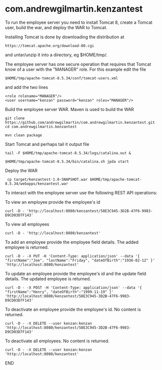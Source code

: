 # com.andrewgilmartin.kenzantest

To run the employee server you need to install Tomcat 8, create a Tomcat user, build the war, and deploy the WAR to Tomcat.

Installing Tomcat is done by downloading the distribution at

    https://tomcat.apache.org/download-80.cgi

and untar/unzip it into a directory, eg $HOME/tmp/.

The employee server has one secure operation that requires that Tomcat know of a user with the "MANAGER" role. For this example edit the file 

    $HOME/tmp/apache-tomcat-8.5.34/conf/tomcat-users.xml

and add the two lines

    <role rolename="MANAGER"/>
    <user username="kenzan" password="kenzan" roles="MANAGER"/>

Build the employee server WAR. Maven is used to build the WAR

    git clone https://github.com/andrewgilmartin/com.andrewgilmartin.kenzantest.git
    cd com.andrewgilmartin.kenzantest
    
    mvn clean package
   
Start Tomcat and perhaps tail it output file

    tail -F $HOME/tmp/apache-tomcat-8.5.34/logs/catalina.out &
    
    $HOME/tmp/apache-tomcat-8.5.34/bin/catalina.sh jpda start
 
Deploy the WAR
 
     cp target/kenzantest-1.0-SNAPSHOT.war $HOME/tmp/apache-tomcat-8.5.34/webapps/kenzantest.war

To interact with the employee server use the following REST API operations:

To view an employee provide the employee's id 

    curl -D - 'http://localhost:8080/kenzantest/58E3C945-3D2B-47F6-9983-D9CD03D7F143'
    
To view all employees

    curl -D - 'http://localhost:8080/kenzantest'

To add an employee provide the employee field details. The added employee is returned.

    curl -D - -X PUT -H 'Content-Type: application/json' --data '{ "firstName":"Joe", "lastName":"Friday", "dateOfBirth":"1936-02-12" }' 'http://localhost:8080/kenzantest'

To update an employee provide the employee's id and the update field details. The updated employee is returned.

    curl -D - -X POST -H 'Content-Type: application/json' --data '{ "firstName":"Henry", "dateOfBirth":"1999-11-19" }' 'http://localhost:8080/kenzantest/58E3C945-3D2B-47F6-9983-D9CD03D7F143'

To deactivate an employee provide the employee's id. No content is returned.

    curl -D - -X DELETE --user kenzan:kenzan 'http://localhost:8080/kenzantest/58E3C945-3D2B-47F6-9983-D9CD03D7F143'

To deactivate all employees. No content is returned.

    curl -D - -X DELETE --user kenzan:kenzan 'http://localhost:8080/kenzantest'

END
    

